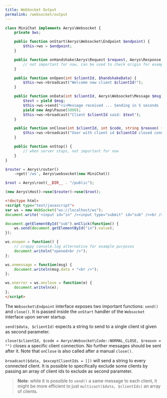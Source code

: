 ```yaml
---
title: WebSocket Output
permalink: /websocket/output
---
```


```php
class MiniChat implements Aerys\Websocket {
	private $ws;

	public function onStart(Aerys\Websocket\Endpoint $endpoint) {
		$this->ws = $endpoint;
	}

	public function onHandshake(Aerys\Request $request, Aerys\Response $response) {
		// not important for now, can be used to check origin for example
	}

	public function onOpen(int $clientId, $handshakeData) {
		$this->ws->broadcast("Welcome new client $clientId!");
	}

	public function onData(int $clientId, Aerys\Websocket\Message $msg) {
		$text = yield $msg;
		$this->ws->send("<i>Message received ... Sending in 5 seconds ...</i>", $clientId);
		yield new Amp\Pause(5000);
		$this->ws->broadcast("Client $clientId said: $text");
	}

	public function onClose(int $clientId, int $code, string $reason) {
		$this->ws->broadcast("User with client id $clientId closed connection with code $code");
	}

	public function onStop() {
		// when server stops, not important for now
	}
}
```

```php
$router = Aerys\router()
	->get('/ws', Aerys\websocket(new MiniChat))

$root = Aerys\root(__DIR__ . "/public");

(new Aerys\Host)->use($router)->use($root);
```

```html
<!doctype html>
<script type="text/javascript">
var ws = new WebSocket("ws://localhost/ws");
document.write('<input id="in" /><input type="submit" id="sub" /><br />');

document.getElementById("sub").onClick(function() {
	ws.send(document.getElementById("in").value);
});

ws.onopen = function() {
	// crappy console.log alternative for example purposes
	document.writeln("opened<br />");
};

ws.onmessage = function(msg) {
	document.writeln(msg.data + "<br />");
};

ws.onerror = ws.onclose = function(e) {
	document.writeln(e);
};
</script>
```

The `Websocket\Endpoint` interface exposes two important functions: `send()` and `close()`. It is passed inside the `onStart` handler of the `Websocket` interface upon server startup.

`send($data, $clientId)` expects a string to send to a single client id given as second parameter.

`close($clientId, $code = Aerys\Websocket\Code::NORMAL_CLOSE, $reason = "")` closes a specific client connection. No further messages should be sent after it. Note that `onClose` is also called after a manual `close()`.

`broadcast($data, $exceptClientIds = [])` will send a string to every connected client. It is possible to specifically exclude some clients by passing an array of client ids to exclude as second parameter.

> **Note**: while it is possible to `send()` a same message to each client, it might be more efficient to just `multicast($data, $clientIds)` an array of clients.
